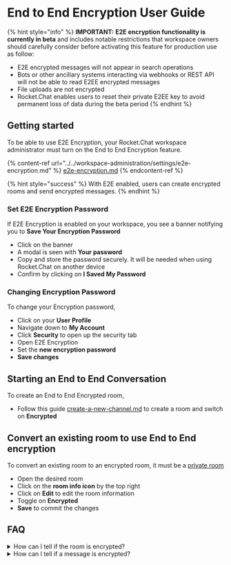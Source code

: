 # End to End Encryption User Guide

{% hint style="info" %}
**IMPORTANT:** **E2E encryption functionality is currently in beta** and includes notable restrictions that workspace owners should carefully consider before activating this feature for production use as follow:

* E2E encrypted messages will not appear in search operations
* Bots or other ancillary systems interacting via webhooks or REST API will not be able to read E2EE encrypted messages
* File uploads are not encrypted
* Rocket.Chat enables users to reset their private E2EE key to avoid permanent loss of data during the beta period
{% endhint %}

## Getting started

To be able to use E2E Encryption, your Rocket.Chat workspace administrator must turn on the End to End Encryption feature.

{% content-ref url="../../workspace-administration/settings/e2e-encryption.md" %}
[e2e-encryption.md](../../workspace-administration/settings/e2e-encryption.md)
{% endcontent-ref %}

{% hint style="success" %}
With E2E enabled, users can create encrypted rooms and send encrypted messages.
{% endhint %}

### Set E2E Encryption Password

If E2E Encryption is enabled on your workspace, you see a banner notifying you to **Save Your Encryption Password**

* Click on the banner
* A modal is seen with **Your password**
* Copy and store the password securely. It will be needed when using Rocket.Chat on another device
* Confirm by clicking on **I Saved My Password**

### Changing Encryption Password

To change your Encryption password,

* Click on your **User Profile**
* Navigate down to **My Account**
* Click **Security** to open up the security tab
* Open E2E Encryption
* Set the **new encryption password**
* **Save changes**

## Starting an End to End Conversation

To create an End to End Encrypted room,

* Follow this guide [create-a-new-channel.md](../rooms/channels/create-a-new-channel.md "mention") to create a room and switch on **Encrypted**

## Convert an existing room to use End to End encryption

To convert an existing room to an encrypted room, it must be a [private room](broken-reference/)

* Open the desired room
* Click on the **room info icon** by the top right
* Click on **Edit** to edit the room information
* Toggle on **Encrypted**
* **Save** to commit the changes

## FAQ

<details>

<summary>How can I tell if the room is encrypted?</summary>

If the room is using End to End Encryption you should see a key icon by the channel name.

<img src="../../../.gitbook/assets/e2e-keybychannel.png" alt="" data-size="original">

</details>

<details>

<summary>How can I tell if a message is encrypted?</summary>

You will see a key icon by the username.

</details>
